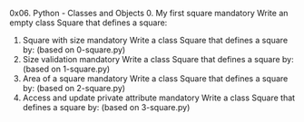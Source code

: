 0x06. Python - Classes and Objects
0. My first square
mandatory
Write an empty class Square that defines a square:
1. Square with size
mandatory
Write a class Square that defines a square by: (based on 0-square.py)
2. Size validation
mandatory
Write a class Square that defines a square by: (based on 1-square.py)
3. Area of a square
mandatory
Write a class Square that defines a square by: (based on 2-square.py)
4. Access and update private attribute
mandatory
Write a class Square that defines a square by: (based on 3-square.py)

